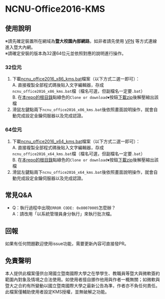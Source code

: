 # NCNU-Office2016-KMS

## 使用說明
※請先確定裝置所在網域為**暨大校園內部網路**，如非者請先使用 [VPN](https://ncnuvpn.twaren.net/) 等方式連線進入暨大內網。  
※請確定安裝的版本為32還64位元並依照對應的說明進行操作。
### 32位元
1. 下載[ncnu_office2016_x86_kms.bat](https://github.com/hms5232/NCNU-Office2016-KMS/blob/master/ncnu_office2016_x86_kms.bat)檔案（以下方式二選一即可）：  
  A. 直接複製全部程式碼後貼入文字編輯器，存成`ncnu_office2016_x86_kms.bat`檔（檔名可選，但副檔名一定要`.bat`）  
  B. 在[本repo的根目錄](https://github.com/hms5232/NCNU-Office2016-KMS)點綠色的`Clone or download▼`按鈕[下載zip](https://github.com/hms5232/NCNU-Office2016-KMS/archive/master.zip)後解壓縮出該檔
2. 滑鼠左鍵點兩下`ncnu_office2016_x86_kms.bat`後依照畫面說明操作，就會自動完成設定金鑰伺服器以及完成認證。

### 64位元
1. 下載[ncnu_office2016_x64_kms.bat](https://github.com/hms5232/NCNU-Office2016-KMS/blob/master/ncnu_office2016_x64_kms.bat)檔案（以下方式二選一即可）：  
  A. 直接複製全部程式碼後貼入文字編輯器，存成`ncnu_office2016_x64_kms.bat`檔（檔名可選，但副檔名一定要`.bat`）  
  B. 在[本repo的根目錄](https://github.com/hms5232/NCNU-Office2016-KMS)點綠色的`Clone or download▼`按鈕[下載zip](https://github.com/hms5232/NCNU-Office2016-KMS/archive/master.zip)後解壓縮出該檔
2. 滑鼠左鍵點兩下`ncnu_office2016_x64_kms.bat`後依照畫面說明操作，就會自動完成設定金鑰伺服器以及完成認證。

## 常見Q&A
* Q：執行過程中出現`ERROR CODE: 0x80070005`怎麼辦？  
  A：請改用「以系統管理員身分執行」來執行批次檔。

## 回報
如果有任何問題歡迎使用issue功能，需要更新內容可直接發PR。

## 免責聲明
本人提供此檔案僅供台灣國立暨南國際大學之在學學生、教職員等暨大與微軟簽約範圍內對象及情境之合法使用。如使用者擅自挪作他用與作者一概無關；如微軟與暨大之合約有所變動以國立暨南國際大學之最新公告為準，作者亦不負任何責任。  
此檔案僅輔助使用者設定KMS授權，並無破解之功能。
